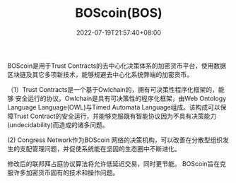 ﻿---
weight: 
title: "BOScoin(BOS)"
description: "BOScoin是用于Trust Contracts的去中心化决策体系的加密货币平台，使用数据区块链及其它多项新技术，能够规避去中心化系统弊端的加密货币"
date: 2022-07-19T21:57:40+08:00
lastmod: 2022-07-19T16:45:40+08:00
draft: false
authors: ["MineW"]
featuredImage: "boscoinbos.webp"
link: "https://boscoin.io/"
tags: ["数字代币","BOScoin(BOS)"]
categories: ["navigation"]
navigation: ["数字代币"]
lightgallery: true
toc: true
pinned: false
recommend: false
recommend1: false
---
BOScoin是用于Trust Contracts的去中心化决策体系的加密货币平台，使用数据区块链及其它多项新技术，能够规避去中心化系统弊端的加密货币。

（1）Trust Contracts是一个基于Owlchain的，拥有可决策性程序化框架的，能够 安全运行的协议。Owlchain是具有可决策性的程序化框架，由Web Ontology Language Language(OWL)与Timed Automata Language组成。该构成可以保障Trust Contract的安全运行，并能够克服既有智能协议因为不具有决策能力(undecidability)而造成的诸多问题。

 (2) Congress Network作为BOScoin 网络的决策机构，可以改善在分散型组织发生的支配管理问题，并促使系统能在坚固的生态圈中不断进化。

‎修改后的联邦拜占庭协议算法将允许‎‎低延迟交易，同时更节能。‎
‎BOScoin旨在克服许多‎‎加密货币固有的技术和操作问题。‎